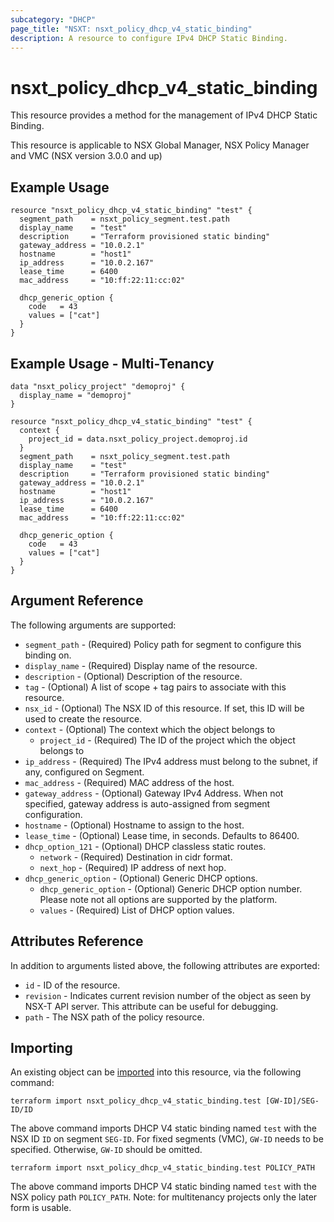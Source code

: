 ```yaml
---
subcategory: "DHCP"
page_title: "NSXT: nsxt_policy_dhcp_v4_static_binding"
description: A resource to configure IPv4 DHCP Static Binding.
---
```


# nsxt_policy_dhcp_v4_static_binding

This resource provides a method for the management of IPv4 DHCP Static Binding.

This resource is applicable to NSX Global Manager, NSX Policy Manager and VMC (NSX version 3.0.0 and up)

## Example Usage

```hcl
resource "nsxt_policy_dhcp_v4_static_binding" "test" {
  segment_path    = nsxt_policy_segment.test.path
  display_name    = "test"
  description     = "Terraform provisioned static binding"
  gateway_address = "10.0.2.1"
  hostname        = "host1"
  ip_address      = "10.0.2.167"
  lease_time      = 6400
  mac_address     = "10:ff:22:11:cc:02"

  dhcp_generic_option {
    code   = 43
    values = ["cat"]
  }
}
```

## Example Usage - Multi-Tenancy

```hcl
data "nsxt_policy_project" "demoproj" {
  display_name = "demoproj"
}

resource "nsxt_policy_dhcp_v4_static_binding" "test" {
  context {
    project_id = data.nsxt_policy_project.demoproj.id
  }
  segment_path    = nsxt_policy_segment.test.path
  display_name    = "test"
  description     = "Terraform provisioned static binding"
  gateway_address = "10.0.2.1"
  hostname        = "host1"
  ip_address      = "10.0.2.167"
  lease_time      = 6400
  mac_address     = "10:ff:22:11:cc:02"

  dhcp_generic_option {
    code   = 43
    values = ["cat"]
  }
}
```

## Argument Reference

The following arguments are supported:

* `segment_path` - (Required) Policy path for segment to configure this binding on.
* `display_name` - (Required) Display name of the resource.
* `description` - (Optional) Description of the resource.
* `tag` - (Optional) A list of scope + tag pairs to associate with this resource.
* `nsx_id` - (Optional) The NSX ID of this resource. If set, this ID will be used to create the resource.
* `context` - (Optional) The context which the object belongs to
    * `project_id` - (Required) The ID of the project which the object belongs to
* `ip_address` - (Required) The IPv4 address must belong to the subnet, if any, configured on Segment.
* `mac_address` - (Required) MAC address of the host.
* `gateway_address` - (Optional) Gateway IPv4 Address. When not specified, gateway address is auto-assigned from segment configuration.
* `hostname` - (Optional) Hostname to assign to the host.
* `lease_time` - (Optional) Lease time, in seconds. Defaults to 86400.
* `dhcp_option_121` - (Optional) DHCP classless static routes.
    * `network` - (Required) Destination in cidr format.
    * `next_hop` - (Required) IP address of next hop.
* `dhcp_generic_option` - (Optional) Generic DHCP options.
    * `dhcp_generic_option` - (Optional) Generic DHCP option number. Please note not all options are supported by the platform.
    * `values` - (Required) List of DHCP option values.

## Attributes Reference

In addition to arguments listed above, the following attributes are exported:

* `id` - ID of the resource.
* `revision` - Indicates current revision number of the object as seen by NSX-T API server. This attribute can be useful for debugging.
* `path` - The NSX path of the policy resource.

## Importing

An existing object can be [imported][docs-import] into this resource, via the following command:

[docs-import]: https://developer.hashicorp.com/terraform/cli/import

```shell
terraform import nsxt_policy_dhcp_v4_static_binding.test [GW-ID]/SEG-ID/ID
```

The above command imports DHCP V4 static binding named `test` with the NSX ID `ID` on segment `SEG-ID`.
For fixed segments (VMC), `GW-ID` needs to be specified. Otherwise, `GW-ID` should be omitted.

```shell
terraform import nsxt_policy_dhcp_v4_static_binding.test POLICY_PATH
```

The above command imports DHCP V4 static binding named `test` with the NSX policy path `POLICY_PATH`.
Note: for multitenancy projects only the later form is usable.
